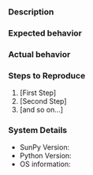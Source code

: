 <!-- This comments are hidden when you submit the issue, so you do not need to remove them! -->
<!-- Please be sure to check out our [contributing guidelines](https://github.com/sunpy/sunpy/blob/master/CONTRIBUTING.rst). -->
<!-- Please be sure to check out our [code of conduct](https://github.com/sunpy/sunpy/blob/master/CODE_OF_CONDUCT.rst). -->

<!-- Please just have a quick search on GitHub to see if a similar issue has already been posted. -->
<!-- If a similar issue is closed, have a quick look to see if you are satisfied by the resolution. -->
<!-- If not please go ahead and open an issue! -->

### Description
<!-- Provide a general description of the bug or feature request. -->
<!-- Remember, that issues can be bug reports, feature requests or even just to report something odd. -->

### Expected behavior
<!-- What did you expect to happen. -->
<!-- If you think how the code behaves is off, tell us! -->

### Actual behavior
<!-- What actually happened. -->
<!-- Was the output confusing or poorly described? -->

### Steps to Reproduce
<!-- Ideally a code example could be provided so we can run it ourselves. -->

1. [First Step]
2. [Second Step]
3. [and so on...]

### System Details
<!-- This is part optional but we do want to know at the SunPy version you are using. -->
<!-- We do provide a short function in SunPy that will provide some of the below information. -->
<!-- It is sunpy.util.system_info() -->

  - SunPy Version:
  - Python Version:
  - OS information:
